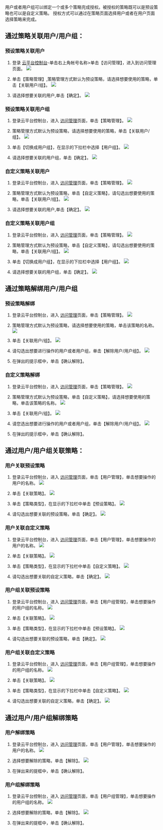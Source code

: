 用户或者用户组可以绑定一个或多个策略完成授权。被授权的策略既可以是预设策略也可以是自定义策略。
授权方式可以通过在策略页面选择用户或者在用户页面选择策略来完成。

## 通过策略关联用户/用户组： 

### 预设策略关联用户

1. 登录 [云平台控制台](http://console.tce.fsphere.cn/)-单击右上角帐号名称>单击【访问管理】，进入到访问管理页面。
![](http://imgcache.tce.fsphere.cn/static/mc.qcloudimg.com/static/img/410283c030920941c0237fdf9488a41b/26B09C9B+0466+4977+B4A7+A7B6F4D5205F+.png)

2. 单击【策略管理】,策略管理方式默认为预设策略，请选择想要使用的策略，单击【关联用户/组】。
![](http://imgcache.tce.fsphere.cn/static/mc.qcloudimg.com/static/img/bc3727622f2009c0479c6510826d57dd/image.png)

3. 请选择想要关联的用户,单击【确定】。
![](http://imgcache.tce.fsphere.cn/static/mc.qcloudimg.com/static/img/a90e766b4396eae04f9a76f841fb1414/image.png)

### 预设策略关联用户组

1. 登录云平台控制台，进入 [访问管理](http://console.tce.fsphere.cn/cam)页面，单击【策略管理】。
![](http://imgcache.tce.fsphere.cn/static/mc.qcloudimg.com/static/img/03bf16eed931434ab2ae855eda0bcf3e/image.png)

2. 策略管理方式默认为预设策略，请选择想要使用的策略，单击【关联用户/组】。
![](http://imgcache.tce.fsphere.cn/static/mc.qcloudimg.com/static/img/bc3727622f2009c0479c6510826d57dd/image.png)

3.  单击【切换成用户组】，在显示的下拉栏中选择【用户组】。
![](http://imgcache.tce.fsphere.cn/static/mc.qcloudimg.com/static/img/bdfb5baa866420a1924561a275ba1054/image.png)

4. 请选择想要关联的用户组，单击【确定】。
![](http://imgcache.tce.fsphere.cn/static/mc.qcloudimg.com/static/img/0e78661d5a3686bd588412fe1b4345a6/image.png)

### 自定义策略关联用户

1. 登录云平台控制台，进入 [访问管理](http://console.tce.fsphere.cn/cam)页面，单击【策略管理】。
![](http://imgcache.tce.fsphere.cn/static/mc.qcloudimg.com/static/img/03bf16eed931434ab2ae855eda0bcf3e/image.png)

2. 策略管理方式默认为预设策略，单击【自定义策略】，请勾选出想要使用的策略，单击【关联用户/组】。
![](http://imgcache.tce.fsphere.cn/static/mc.qcloudimg.com/static/img/e08a1ae5889de78e40067a0d44ba45f6/image.png)

3. 请选择想要关联的用户,单击【确定】。
![](http://imgcache.tce.fsphere.cn/static/mc.qcloudimg.com/static/img/a90e766b4396eae04f9a76f841fb1414/image.png)

### 自定义策略关联用户组

1. 登录云平台控制台，进入 [访问管理](http://console.tce.fsphere.cn/cam)页面，单击【策略管理】。
![](http://imgcache.tce.fsphere.cn/static/mc.qcloudimg.com/static/img/03bf16eed931434ab2ae855eda0bcf3e/image.png)

2. 策略管理方式默认为预设策略，单击【自定义策略】，请勾选出想要使用的策略，单击【关联用户/组】。
![](http://imgcache.tce.fsphere.cn/static/mc.qcloudimg.com/static/img/e08a1ae5889de78e40067a0d44ba45f6/image.png)

3.  单击【切换成用户组】，在显示的下拉栏中选择【用户组】。
![](http://imgcache.tce.fsphere.cn/static/mc.qcloudimg.com/static/img/bdfb5baa866420a1924561a275ba1054/image.png)

4. 请选择想要关联的用户组，单击【确定】。
![](http://imgcache.tce.fsphere.cn/static/mc.qcloudimg.com/static/img/0e78661d5a3686bd588412fe1b4345a6/image.png)

## 通过策略解绑用户/用户组
### 预设策略解绑

1. 登录云平台控制台，进入 [访问管理](http://console.tce.fsphere.cn/cam)页面，单击【策略管理】。
![](http://imgcache.tce.fsphere.cn/static/mc.qcloudimg.com/static/img/03bf16eed931434ab2ae855eda0bcf3e/image.png)

2. 策略管理方式默认为预设策略，请选择想要使用的策略，单击该策略的名称。
![](http://imgcache.tce.fsphere.cn/static/mc.qcloudimg.com/static/img/66ef0dfadeb2c2ce384eeeeb4658db0b/image.png)

3. 单击【关联用户/组】。
![](http://imgcache.tce.fsphere.cn/static/mc.qcloudimg.com/static/img/40ac698f1a5be666a21eb74b9646d126/image.png)

4. 请勾选出想要进行操作的用户或者用户组，单击【解除用户/用户组】。
![](http://imgcache.tce.fsphere.cn/static/mc.qcloudimg.com/static/img/f063993c65c25f2f74c9279671438159/image.png)

5. 在弹出的提示框中，单击【确认解除】。 

### 自定义策略解绑

1. 登录云平台控制台，进入 [访问管理](http://console.tce.fsphere.cn/cam)页面，单击【策略管理】。
![](http://imgcache.tce.fsphere.cn/static/mc.qcloudimg.com/static/img/03bf16eed931434ab2ae855eda0bcf3e/image.png)

2. 策略管理方式默认为预设策略，单击【自定义策略】，请选择想要使用的策略，单击该策略的名称。
![](http://imgcache.tce.fsphere.cn/static/mc.qcloudimg.com/static/img/6744e6e12f6cb446e7b7539b9ca3e5cc/image.png)

3. 单击【关联用户/组】。
![](http://imgcache.tce.fsphere.cn/static/mc.qcloudimg.com/static/img/bf59d352ee609f5d7d8f55efd9dbaf5f/image.png)

4. 请您选出想要进行操作的用户或者用户组，单击【解除用户/用户组】。
![](http://imgcache.tce.fsphere.cn/static/mc.qcloudimg.com/static/img/aaedb29dd09d2439a145d3919ff89242/image.png)

5. 在弹出的提示框中，单击【确认解除】。 


## 通过用户/用户组关联策略：

### 用户关联预设策略
1. 登录云平台控制台，进入 [访问管理](http://console.tce.fsphere.cn/cam)页面，单击【用户管理】，单击想要操作的用户的名称。
![](http://imgcache.tce.fsphere.cn/static/mc.qcloudimg.com/static/img/bebb642c367b5894ead34ac75fded059/image.png)

2. 单击【关联策略】。
![](http://imgcache.tce.fsphere.cn/static/mc.qcloudimg.com/static/img/08ba25dc49e9d5fcad2b2982982f4ba0/image.png)

3.  单击【策略类型】，在显示的下拉栏中单击【预设策略】。
![](http://imgcache.tce.fsphere.cn/static/mc.qcloudimg.com/static/img/f7f5c4319b4afe79549a4ace8ce385b8/image.png)

4. 请勾选出想要关联的预设策略，单击【确定】。
![](http://imgcache.tce.fsphere.cn/static/mc.qcloudimg.com/static/img/3b23d4375eaf0c7858d478b353d3963d/image.png)


### 用户关联自定义策略

1. 登录云平台控制台，进入 [访问管理](http://console.tce.fsphere.cn/cam)页面，单击【用户管理】，单击想要操作的用户的名称。
![](http://imgcache.tce.fsphere.cn/static/mc.qcloudimg.com/static/img/bebb642c367b5894ead34ac75fded059/image.png)

2. 单击【关联策略】。
![](http://imgcache.tce.fsphere.cn/static/mc.qcloudimg.com/static/img/08ba25dc49e9d5fcad2b2982982f4ba0/image.png)

3.  单击【策略类型】，在显示的下拉栏中单击【自定义策略】。
![](http://imgcache.tce.fsphere.cn/static/mc.qcloudimg.com/static/img/2462fdec31f953925326895a7456d7be/image.png)

4. 请勾选出想要关联的自定义策略，单击【确定】。
![](http://imgcache.tce.fsphere.cn/static/mc.qcloudimg.com/static/img/d82e0b52bb9ed8ccbd12dbb222e9858b/image.png)

### 用户组关联预设策略

1. 登录云平台控制台，进入 [访问管理](http://console.tce.fsphere.cn/cam)页面，单击【用户组管理】，单击想要操作的用户组的名称。
![](http://imgcache.tce.fsphere.cn/static/mc.qcloudimg.com/static/img/833e9c8a9aa10e1b4803d5ea0bcd8174/image.png)

2. 单击【关联策略】。
![](http://imgcache.tce.fsphere.cn/static/mc.qcloudimg.com/static/img/9754c545f20d8377a1b81dc53b78fa7a/image.png)

3.  单击【策略类型】，在显示的下拉栏中单击【预设策略】。
![](http://imgcache.tce.fsphere.cn/static/mc.qcloudimg.com/static/img/7a2bd45485f67e7ae3fb5494940570cf/image.png)

4. 请勾选出想要关联的预设策略，单击【确定】。
![](http://imgcache.tce.fsphere.cn/static/mc.qcloudimg.com/static/img/288aa44916e60ad8b57412d8b9eb59bc/image.png)

### 用户组关联自定义策略

1. 登录云平台控制台，进入 [访问管理](http://console.tce.fsphere.cn/cam)页面，单击【用户组管理】，单击想要操作的用户组的名称。
![](http://imgcache.tce.fsphere.cn/static/mc.qcloudimg.com/static/img/833e9c8a9aa10e1b4803d5ea0bcd8174/image.png)

2. 单击【关联策略】。
![](http://imgcache.tce.fsphere.cn/static/mc.qcloudimg.com/static/img/9754c545f20d8377a1b81dc53b78fa7a/image.png)

3.  单击【策略类型】，在显示的下拉栏中单击【自定义策略】。
![](http://imgcache.tce.fsphere.cn/static/mc.qcloudimg.com/static/img/6eabafa6c4929bc04e3e9af248d813d7/image.png)

4. 请勾选出想要关联的自定义策略，单击【确定】。
![](http://imgcache.tce.fsphere.cn/static/mc.qcloudimg.com/static/img/8ea44a1e73dc5a46fd6fd1a40a3f63d5/image.png)


## 通过用户/用户组解绑策略

### 用户解绑策略
1. 登录云平台控制台，进入 [访问管理](http://console.tce.fsphere.cn/cam)页面，单击【用户管理】，单击想要操作的用户的名称。
![](http://imgcache.tce.fsphere.cn/static/mc.qcloudimg.com/static/img/bebb642c367b5894ead34ac75fded059/image.png)

2. 选择想要解除的策略，单击【解除】。
![](http://imgcache.tce.fsphere.cn/static/mc.qcloudimg.com/static/img/83d477635ff8e034f54eb0100c93918c/image.png)

3. 在弹出来的提框中，单击【确认解除】。




### 用户组解绑策略

1. 登录云平台控制台，进入 [访问管理](http://console.tce.fsphere.cn/cam)页面，单击【用户组管理】，单击想要操作的用户组的名称。
![](http://imgcache.tce.fsphere.cn/static/mc.qcloudimg.com/static/img/833e9c8a9aa10e1b4803d5ea0bcd8174/image.png)

2. 选择想要解除的策略，单击【解除】。
![](http://imgcache.tce.fsphere.cn/static/mc.qcloudimg.com/static/img/0d94736ec6943dc238190319293c771a/image.png)

3. 在弹出来的提框中，单击【确认解除】。